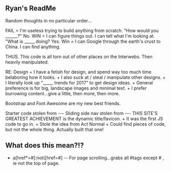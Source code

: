 

## Ryan's ReadMe

Random thoughts in no particular order...

FAIL = I'm useless trying to build anything from scratch. "How would you ______?" No.
WIN = I can figure things out. I can tell what I'm looking at. "What is _____ doing? Yes.
Win = I can Google through the earth's crust to China. I can find anything.

THUS. This code is all torn out of other places on the Interwebs. Then heavily manipulated.

RE: Design
    + I have a fetish for design, and spend way too much time belaboring how it looks.
    + I also suck at / steal / manipulate other designs.
    + I literally look up "_____ trends for 2017" to get design ideas.
    + General preference is for big, landscape images and minimal text.
    + I prefer burrowing content...give a little, then more, then more.

Bootstrap and Font Awesome are my new best friends.



Starter code stolen from ---
Sliding side nav stolen from ---
THIS SITE'S GREATEST ACHIEVEMENT is the dynamic title/favicon.
    + It was the first JS code to go in.
    + Stole the idea from Act Normal
    + Could find pieces of code, but not the whole thing. Actually built that one!



## What does this mean?!?
  + a[href*=#]:not([href=#] -- For page scrolling...grabs all #tags except #   , ie not the top of page.
